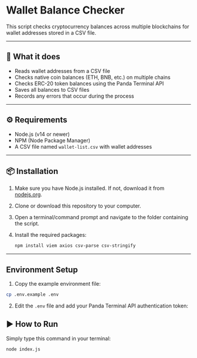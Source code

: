 # Wallet Balance Checker

This script checks cryptocurrency balances across multiple blockchains for wallet addresses stored in a CSV file.

---

## 📌 What it does

- Reads wallet addresses from a CSV file
- Checks native coin balances (ETH, BNB, etc.) on multiple chains
- Checks ERC-20 token balances using the Panda Terminal API
- Saves all balances to CSV files
- Records any errors that occur during the process

---

## ⚙️ Requirements

- Node.js (v14 or newer)
- NPM (Node Package Manager)
- A CSV file named `wallet-list.csv` with wallet addresses

---

## 📦 Installation

1. Make sure you have Node.js installed. If not, download it from [nodejs.org](https://nodejs.org/).
2. Clone or download this repository to your computer.
3. Open a terminal/command prompt and navigate to the folder containing the script.
4. Install the required packages:

    ```bash
    npm install viem axios csv-parse csv-stringify
    ```

---

## Environment Setup

1. Copy the example environment file:

```bash
cp .env.example .env
```

2. Edit the `.env` file and add your Panda Terminal API authentication token:


## ▶️ How to Run

Simply type this command in your terminal:

```bash
node index.js
